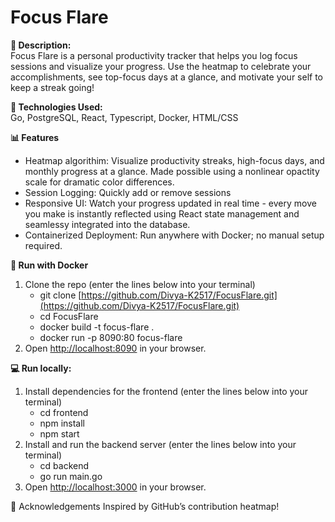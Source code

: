 # Focus Flare


**💫 Description:**  
Focus Flare is a personal productivity tracker that helps you log focus sessions and visualize your progress. Use the heatmap to celebrate your accomplishments, see top-focus days at a glance, and motivate your self to keep a streak going!

**🚀 Technologies Used:**  
Go, PostgreSQL, React, Typescript, Docker, HTML/CSS

**📊 Features**
* Heatmap algorithim: Visualize productivity streaks, high-focus days, and monthly progress at a glance. Made possible using a nonlinear opactity scale for dramatic color differences.
* Session Logging: Quickly add or remove sessions
* Responsive UI: Watch your progress updated in real time - every move you make is instantly reflected using React state management and seamlessy integrated into the database. 
* Containerized Deployment: Run anywhere with Docker; no manual setup required.

**🐳 Run with Docker**
1. Clone the repo (enter the lines below into your terminal)
   - git clone [https://github.com/Divya-K2517/FocusFlare.git](https://github.com/Divya-K2517/FocusFlare.git)
   - cd FocusFlare
   - docker build -t focus-flare .
   - docker run -p 8090:80 focus-flare
2. Open [http://localhost:8090](http://localhost:8090) in your browser.
   
**💻 Run locally:**
1. Install dependencies for the frontend (enter the lines below into your terminal)
   - cd frontend
   - npm install
   - npm start
2. Install and run the backend server (enter the lines below into your terminal)
   - cd backend
   - go run main.go
3. Open [http://localhost:3000](http://localhost:3000) in your browser.

🙌 Acknowledgements
Inspired by GitHub’s contribution heatmap!


